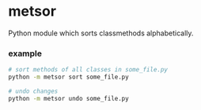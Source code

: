# metsor

Python module which sorts classmethods alphabetically.

### example
```bash
# sort methods of all classes in some_file.py
python -m metsor sort some_file.py

# undo changes
python -m metsor undo some_file.py
```
